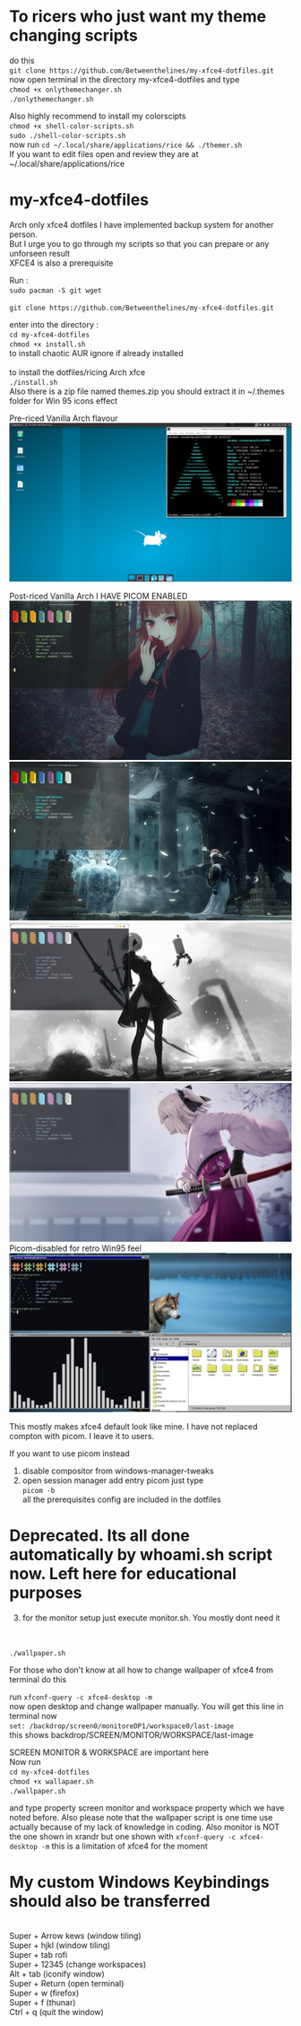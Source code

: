 # To ricers who just want my theme changing scripts
do this <br />
`git clone https://github.com/Betweenthelines/my-xfce4-dotfiles.git`<br />
now open terminal in the directory my-xfce4-dotfiles and type <br />
`chmod +x onlythemechanger.sh`<br />
`./onlythemechanger.sh`<br />
 
 Also highly recommend to install my colorscipts <br />
 `chmod +x shell-color-scripts.sh` <br />
 `sudo ./shell-color-scripts.sh` <br />
 now run 
 `cd ~/.local/share/applications/rice && ./themer.sh`  <br />
  If you want to edit files open and review they are at ~/.local/share/applications/rice
  
# my-xfce4-dotfiles
Arch only xfce4 dotfiles I have implemented backup system for another person.<br />
But I urge you to go through my scripts so that you can prepare or any unforseen result<br />
XFCE4 is also a prerequisite



Run :<br />
`sudo pacman -S git wget`

`git clone https://github.com/Betweenthelines/my-xfce4-dotfiles.git`   

enter into the directory :<br />
`cd my-xfce4-dotfiles`<br />
`chmod +x install.sh`<br />
to install chaotic AUR ignore if already installed<br />
<br />
to install the dotfiles/ricing Arch xfce <br />
`./install.sh`
<br />
Also there is a zip file named themes.zip you should extract it in ~/.themes folder for Win 95 icons effect
<br />


Pre-riced Vanilla Arch flavour
![link to image](https://raw.githubusercontent.com/Betweenthelines/my-xfce4-dotfiles/main/pre-riced.png?raw=true)


Post-riced Vanilla Arch I HAVE PICOM ENABLED
![gruvbox](https://raw.githubusercontent.com/Betweenthelines/my-xfce4-dotfiles/main/gruvbox-dark.png)
![mint](https://raw.githubusercontent.com/Betweenthelines/my-xfce4-dotfiles/main/mint.png)
![light](https://raw.githubusercontent.com/Betweenthelines/my-xfce4-dotfiles/main/light.png)
![dark](https://raw.githubusercontent.com/Betweenthelines/my-xfce4-dotfiles/main/dark.png)
Picom-disabled for retro Win95 feel
![Win-95](https://raw.githubusercontent.com/Betweenthelines/my-xfce4-dotfiles/main/u8.png)


This mostly makes xfce4 default look like mine. I have not replaced compton with picom. I leave it to users. 

If you want to use picom instead 
1. disable compositor from windows-manager-tweaks
2. open session manager add entry picom just type <br />
`picom -b` 
<br />all the prerequisites config are included in the dotfiles

# Deprecated. Its all done automatically by whoami.sh script now. Left here for educational purposes
3. for the monitor setup just execute monitor.sh. You mostly dont need it 

<br /> 

`./wallpaper.sh`


For those who don't know at all how to change wallpaper of xfce4 from terminal do this <br />

run `xfconf-query -c xfce4-desktop -m`
<br />
now open desktop and change wallpaper manually. You will get this line in terminal now <br />
`set: /backdrop/screen0/monitoreDP1/workspace0/last-image`
<br />
this shows backdrop/SCREEN/MONITOR/WORKSPACE/last-image <br />

SCREEN MONITOR & WORKSPACE are important here <br />
Now run <br />
`cd my-xfce4-dotfiles`<br />
`chmod +x wallapaer.sh`<br />
`./wallpaper.sh` <br />

and type property screen monitor and workspace property which we have noted before. 
Also please note that the wallpaper script is one time use actually because of my lack of knowledge in coding.
Also monitor is NOT the one shown in xrandr but one shown with `xfconf-query -c xfce4-desktop -m` this is a limitation of xfce4 for the moment




# My custom Windows Keybindings should also be transferred 

<br />Super + Arrow kews (window tiling)
<br />Super + hjkl (window tiling)
<br />Super + tab rofi
<br />Super + 12345 (change workspaces)
<br />Alt + tab (iconify window)
<br />Super + Return (open terminal)
<br />Super + w (firefox)
<br />Super + f (thunar)
<br />Ctrl + q (quit the window)


